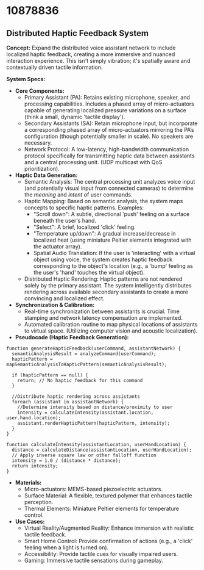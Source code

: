 # 10878836

## Distributed Haptic Feedback System

**Concept:** Expand the distributed voice assistant network to include localized haptic feedback, creating a more immersive and nuanced interaction experience. This isn't simply vibration; it's spatially aware and contextually driven tactile information.

**System Specs:**

*   **Core Components:**
    *   Primary Assistant (PA): Retains existing microphone, speaker, and processing capabilities. Includes a phased array of micro-actuators capable of generating localized pressure variations on a surface (think a small, dynamic 'tactile display').
    *   Secondary Assistants (SA): Retain microphone input, but incorporate a corresponding phased array of micro-actuators mirroring the PA’s configuration (though potentially smaller in scale). No speakers are necessary.
    *   Network Protocol: A low-latency, high-bandwidth communication protocol specifically for transmitting haptic data between assistants and a central processing unit. (UDP multicast with QoS prioritization).
*   **Haptic Data Generation:**
    *   Semantic Analysis: The central processing unit analyzes voice input (and potentially visual input from connected cameras) to determine the *meaning* and *intent* of user commands.
    *   Haptic Mapping:  Based on semantic analysis, the system maps concepts to specific haptic patterns. Examples:
        *   "Scroll down": A subtle, directional 'push' feeling on a surface beneath the user's hand.
        *   "Select": A brief, localized 'click' feeling.
        *   "Temperature up/down": A gradual increase/decrease in localized heat (using miniature Peltier elements integrated with the actuator array).
        *   Spatial Audio Translation:  If the user is 'interacting' with a virtual object using voice, the system creates haptic feedback corresponding to the object's location (e.g., a 'bump' feeling as the user's 'hand' touches the virtual object).
    *   Distributed Haptic Rendering: Haptic patterns are not rendered solely by the primary assistant. The system intelligently distributes rendering across available secondary assistants to create a more convincing and localized effect.
*   **Synchronization & Calibration:**
    *   Real-time synchronization between assistants is crucial. Time stamping and network latency compensation are implemented.
    *   Automated calibration routine to map physical locations of assistants to virtual space. (Utilizing computer vision and acoustic localization).
*   **Pseudocode (Haptic Feedback Generation):**

```
function generateHapticFeedback(userCommand, assistantNetwork) {
  semanticAnalysisResult = analyzeCommand(userCommand);
  hapticPattern = mapSemanticAnalysisToHapticPattern(semanticAnalysisResult);

  if (hapticPattern == null) {
    return; // No haptic feedback for this command
  }

  //Distribute haptic rendering across assistants
  foreach (assistant in assistantNetwork) {
    //Determine intensity based on distance/proximity to user
    intensity = calculateIntensity(assistant.location, user.hand.location);
    assistant.renderHapticPattern(hapticPattern, intensity);
  }
}

function calculateIntensity(assistantLocation, userHandLocation) {
  distance = calculateDistance(assistantLocation, userHandLocation);
  // Apply inverse square law or other falloff function
  intensity = 1.0 / (distance * distance);
  return intensity;
}
```

*   **Materials:**
    *   Micro-actuators: MEMS-based piezoelectric actuators.
    *   Surface Material:  A flexible, textured polymer that enhances tactile perception.
    *   Thermal Elements: Miniature Peltier elements for temperature control.
*   **Use Cases:**
    *   Virtual Reality/Augmented Reality: Enhance immersion with realistic tactile feedback.
    *   Smart Home Control: Provide confirmation of actions (e.g., a 'click' feeling when a light is turned on).
    *   Accessibility: Provide tactile cues for visually impaired users.
    *   Gaming:  Immersive tactile sensations during gameplay.